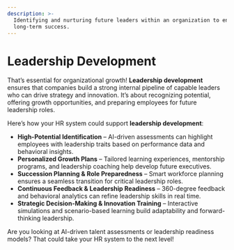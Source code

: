 ```yaml
---
description: >-
  Identifying and nurturing future leaders within an organization to ensure
  long-term success.
---
```


# Leadership Development

That’s essential for organizational growth! **Leadership development** ensures that companies build a strong internal pipeline of capable leaders who can drive strategy and innovation. It’s about recognizing potential, offering growth opportunities, and preparing employees for future leadership roles.

Here’s how your HR system could support **leadership development**:

* **High-Potential Identification** – AI-driven assessments can highlight employees with leadership traits based on performance data and behavioral insights.
* **Personalized Growth Plans** – Tailored learning experiences, mentorship programs, and leadership coaching help develop future executives.
* **Succession Planning & Role Preparedness** – Smart workforce planning ensures a seamless transition for critical leadership roles.
* **Continuous Feedback & Leadership Readiness** – 360-degree feedback and behavioral analytics can refine leadership skills in real time.
* **Strategic Decision-Making & Innovation Training** – Interactive simulations and scenario-based learning build adaptability and forward-thinking leadership.

Are you looking at AI-driven talent assessments or leadership readiness models? That could take your HR system to the next level!
